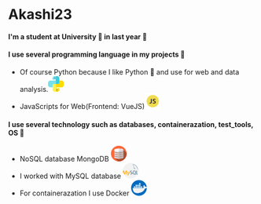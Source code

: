 # Akashi23

#### I'm a student at University :school: in last year :book:

#### I use several programming language in my projects :pencil:

* Of course Python because I like Python :crown: and use for web and data analysis.<img src="https://github.com/Akashi23/Akashi23/blob/master/assets/python.png">
* JavaScripts for Web(Frontend: VueJS)<img src="https://github.com/Akashi23/Akashi23/blob/master/assets/js.png">

 
 #### I use several technology such as databases, containerazation, test_tools, OS :pencil:
 * NoSQL database MongoDB <img src="https://github.com/Akashi23/Akashi23/blob/master/assets/database.png">
 * I worked with MySQL database <img src="https://github.com/Akashi23/Akashi23/blob/master/assets/mysql.png">
 * For containerazation I use Docker <img src="https://github.com/Akashi23/Akashi23/blob/master/assets/docker.png">
